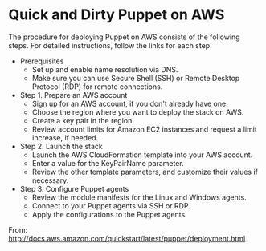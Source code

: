 # Quick and Dirty Puppet on AWS



The procedure for deploying Puppet on AWS consists of the following steps. For detailed instructions, follow the links for each step.

* Prerequisites
	* Set up and enable name resolution via DNS.
	* Make sure you can use Secure Shell (SSH) or Remote Desktop Protocol (RDP) for remote connections.
* Step 1. Prepare an AWS account
	* Sign up for an AWS account, if you don't already have one.
	* Choose the region where you want to deploy the stack on AWS.
	* Create a key pair in the region.
	* Review account limits for Amazon EC2 instances and request a limit increase, if needed.
* Step 2. Launch the stack
	* Launch the AWS CloudFormation template into your AWS account.
	* Enter a value for the KeyPairName parameter.
	* Review the other template parameters, and customize their values if necessary.
* Step 3. Configure Puppet agents
	* Review the module manifests for the Linux and Windows agents.
	* Connect to your Puppet agents via SSH or RDP.
	* Apply the configurations to the Puppet agents.

From: http://docs.aws.amazon.com/quickstart/latest/puppet/deployment.html